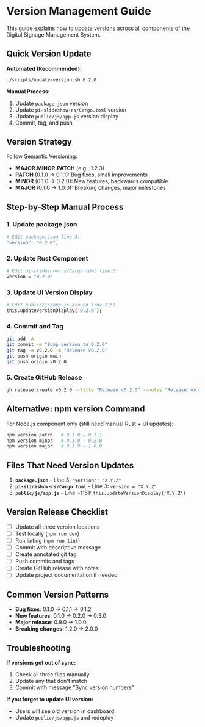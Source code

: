 # Version Management Guide

This guide explains how to update versions across all components of the Digital Signage Management System.

## Quick Version Update

**Automated (Recommended):**
```bash
./scripts/update-version.sh 0.2.0
```

**Manual Process:**
1. Update `package.json` version
2. Update `pi-slideshow-rs/Cargo.toml` version  
3. Update `public/js/app.js` version display
4. Commit, tag, and push

## Version Strategy

Follow [Semantic Versioning](https://semver.org/):
- **MAJOR.MINOR.PATCH** (e.g., 1.2.3)
- **PATCH** (0.1.0 → 0.1.1): Bug fixes, small improvements
- **MINOR** (0.1.0 → 0.2.0): New features, backwards compatible
- **MAJOR** (0.1.0 → 1.0.0): Breaking changes, major milestones

## Step-by-Step Manual Process

### 1. Update package.json
```bash
# Edit package.json line 3:
"version": "0.2.0",
```

### 2. Update Rust Component
```bash
# Edit pi-slideshow-rs/Cargo.toml line 3:
version = "0.2.0"
```

### 3. Update UI Version Display
```bash
# Edit public/js/app.js around line 1151:
this.updateVersionDisplay('0.2.0');
```

### 4. Commit and Tag
```bash
git add -A
git commit -m "Bump version to 0.2.0"
git tag -a v0.2.0 -m "Release v0.2.0"
git push origin main
git push origin v0.2.0
```

### 5. Create GitHub Release
```bash
gh release create v0.2.0 --title "Release v0.2.0" --notes "Release notes here"
```

## Alternative: npm version Command

For Node.js component only (still need manual Rust + UI updates):
```bash
npm version patch   # 0.1.0 → 0.1.1
npm version minor   # 0.1.0 → 0.2.0  
npm version major   # 0.1.0 → 1.0.0
```

## Files That Need Version Updates

1. **`package.json`** - Line 3: `"version": "X.Y.Z"`
2. **`pi-slideshow-rs/Cargo.toml`** - Line 3: `version = "X.Y.Z"`
3. **`public/js/app.js`** - Line ~1151: `this.updateVersionDisplay('X.Y.Z')`

## Version Release Checklist

- [ ] Update all three version locations
- [ ] Test locally (`npm run dev`)
- [ ] Run linting (`npm run lint`)
- [ ] Commit with descriptive message
- [ ] Create annotated git tag
- [ ] Push commits and tags
- [ ] Create GitHub release with notes
- [ ] Update project documentation if needed

## Common Version Patterns

- **Bug fixes**: 0.1.0 → 0.1.1 → 0.1.2
- **New features**: 0.1.0 → 0.2.0 → 0.3.0
- **Major release**: 0.9.0 → 1.0.0
- **Breaking changes**: 1.2.0 → 2.0.0

## Troubleshooting

**If versions get out of sync:**
1. Check all three files manually
2. Update any that don't match
3. Commit with message "Sync version numbers"

**If you forget to update UI version:**
- Users will see old version in dashboard
- Update `public/js/app.js` and redeploy
